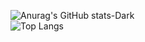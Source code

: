 ![Anurag's GitHub stats-Dark](https://github-readme-stats.vercel.app/api?username=bahaqwrx&show_icons=true&theme=dark#gh-dark-mode-only)
<br>
![Top Langs](https://github-readme-stats.vercel.app/api/top-langs/?username=anuraghazra&layout=donut)
